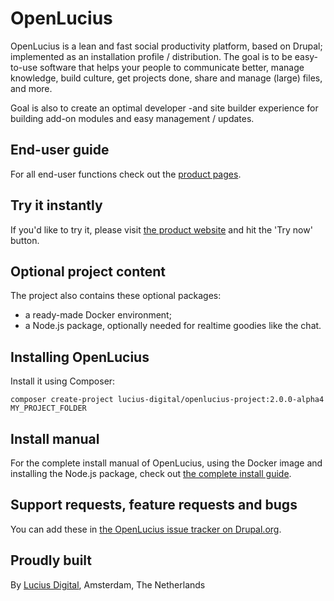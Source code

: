 # OpenLucius
OpenLucius is a lean and fast social productivity platform, based on Drupal; implemented as an installation profile / distribution. The goal is to be easy-to-use software that helps your people to communicate better, manage knowledge, build culture, get projects done, share and manage (large) files, and more.

Goal is also to create an optimal developer -and site builder experience for building add-on modules and easy management / updates.

## End-user guide
For all end-user functions check out the [product pages](https://www.getlucius.com/en/product/groups-channels).

## Try it instantly
If you'd like to try it, please visit [the product website](https://www.getlucius.com) and hit the 'Try now' button.

## Optional project content
The project also contains these optional packages:
- a ready-made Docker environment;
- a Node.js package, optionally needed for realtime goodies like the chat.

## Installing OpenLucius
Install it using Composer:

```
composer create-project lucius-digital/openlucius-project:2.0.0-alpha4 MY_PROJECT_FOLDER
```

## Install manual
For the complete install manual of OpenLucius, using the Docker image and installing the Node.js package, check out [the complete install guide](https://www.getlucius.com/en/product/open-source-install-guide).


## Support requests, feature requests and bugs
You can add these in [the OpenLucius issue tracker on Drupal.org](https://www.drupal.org/project/issues/openlucius).

## Proudly built
 By [Lucius Digital](https://www.lucius.digital/en), Amsterdam, The Netherlands
